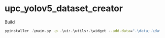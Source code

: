 # upc_yolov5_dataset_creator
Build 
```cmd
pyinstaller .\main.py -p .\ui:.\utils:.\widget --add-data=".\data;.\data" --add-data=".\image_process;.\image_process" --add-data=".\dataset;.\dataset" --add-data=".\constants.py;." -n DatasetGenerator -w
```

